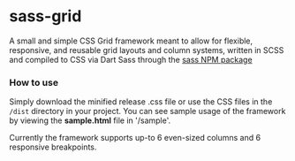 sass-grid
======
A small and simple CSS Grid framework meant to allow for flexible, responsive, and reusable grid layouts and column systems, written in SCSS and compiled to CSS via Dart Sass through the [sass NPM package](https://www.npmjs.com/package/sass)

### How to use
Simply download the minified release .css file or use the CSS files in the `/dist` directory in your project. You can see sample usage of the framework by viewing the **sample.html** file in '/sample'.

Currently the framework supports up-to 6 even-sized columns and 6 responsive breakpoints.
